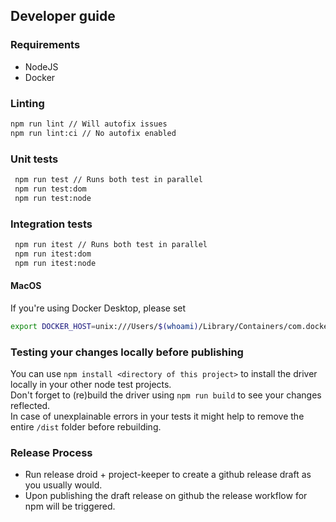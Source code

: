 ## Developer guide

### Requirements

- NodeJS
- Docker

### Linting

```bash
npm run lint // Will autofix issues
npm run lint:ci // No autofix enabled
```

### Unit tests

```bash
 npm run test // Runs both test in parallel
 npm run test:dom
 npm run test:node
```

### Integration tests

```bash
 npm run itest // Runs both test in parallel
 npm run itest:dom
 npm run itest:node
```

#### MacOS

If you're using Docker Desktop, please set

```bash
export DOCKER_HOST=unix:///Users/$(whoami)/Library/Containers/com.docker.docker/Data/docker.raw.sock
```

### Testing your changes locally before publishing

You can use `npm install <directory of this project>` to install the driver locally in your other node test projects.  
Don't forget to (re)build the driver using `npm run build` to see your changes reflected.  
In case of unexplainable errors in your tests it might help to remove the entire `/dist` folder before rebuilding.

### Release Process

- Run release droid + project-keeper to create a github release draft as you usually would.
- Upon publishing the draft release on github the release workflow for npm will be triggered. 

